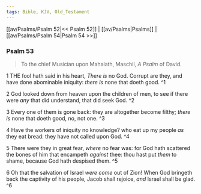 ```yaml
---
tags: Bible, KJV, Old_Testament
---
```


[[av/Psalms/Psalm 52|<< Psalm 52]] | [[av/Psalms|Psalms]] | [[av/Psalms/Psalm 54|Psalm 54 >>]]

### Psalm 53

> To the chief Musician upon Mahalath, Maschil, _A_ _Psalm_ of David.

1 THE fool hath said in his heart, _There_ _is_ no God. Corrupt are they, and have done abominable iniquity: _there_ _is_ none that doeth good. ^1

2 God looked down from heaven upon the children of men, to see if there were _any_ that did understand, that did seek God. ^2

3 Every one of them is gone back: they are altogether become filthy; _there_ _is_ none that doeth good, no, not one. ^3

4 Have the workers of iniquity no knowledge? who eat up my people _as_ they eat bread: they have not called upon God. ^4

5 There were they in great fear, _where_ no fear was: for God hath scattered the bones of him that encampeth _against_ thee: thou hast put _them_ to shame, because God hath despised them. ^5

6 Oh that the salvation of Israel _were_ _come_ out of Zion! When God bringeth back the captivity of his people, Jacob shall rejoice, _and_ Israel shall be glad. ^6
